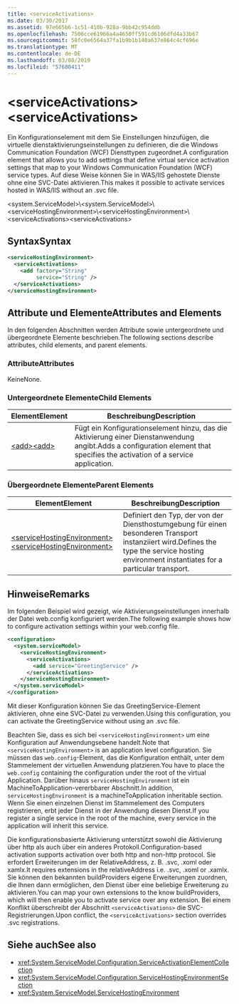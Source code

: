 ```yaml
---
title: <serviceActivations>
ms.date: 03/30/2017
ms.assetid: 97e665b6-1c51-410b-928a-9bb42c954ddb
ms.openlocfilehash: 7506cce61966a4a4650ff591cd6106dfd4a33b67
ms.sourcegitcommit: 58fc0e6564a37fa1b9b1b140a637e864c4cf696e
ms.translationtype: MT
ms.contentlocale: de-DE
ms.lasthandoff: 03/08/2019
ms.locfileid: "57680411"
---
```

# <a name="serviceactivations"></a><span data-ttu-id="98fcd-101">\<serviceActivations></span><span class="sxs-lookup"><span data-stu-id="98fcd-101">\<serviceActivations></span></span>

<span data-ttu-id="98fcd-102">Ein Konfigurationselement mit dem Sie Einstellungen hinzufügen, die virtuelle dienstaktivierungseinstellungen zu definieren, die die Windows Communication Foundation (WCF) Diensttypen zugeordnet.</span><span class="sxs-lookup"><span data-stu-id="98fcd-102">A configuration element that allows you to add settings that define virtual service activation settings that map to your Windows Communication Foundation (WCF) service types.</span></span> <span data-ttu-id="98fcd-103">Auf diese Weise können Sie in WAS/IIS gehostete Dienste ohne eine SVC-Datei aktivieren.</span><span class="sxs-lookup"><span data-stu-id="98fcd-103">This makes it possible to activate services hosted in WAS/IIS without an .svc file.</span></span>

<span data-ttu-id="98fcd-104">\<system.ServiceModel>\\</span><span class="sxs-lookup"><span data-stu-id="98fcd-104">\<system.ServiceModel>\\</span></span>
<span data-ttu-id="98fcd-105">\<serviceHostingEnvironment>\\</span><span class="sxs-lookup"><span data-stu-id="98fcd-105">\<serviceHostingEnvironment>\\</span></span>
<span data-ttu-id="98fcd-106">\<serviceActivations></span><span class="sxs-lookup"><span data-stu-id="98fcd-106">\<serviceActivations></span></span>

## <a name="syntax"></a><span data-ttu-id="98fcd-107">Syntax</span><span class="sxs-lookup"><span data-stu-id="98fcd-107">Syntax</span></span>

```xml
<serviceHostingEnvironment>
  <serviceActivations>
    <add factory="String"
         service="String" />
  </serviceActivations>
</serviceHostingEnvironment>
```

## <a name="attributes-and-elements"></a><span data-ttu-id="98fcd-108">Attribute und Elemente</span><span class="sxs-lookup"><span data-stu-id="98fcd-108">Attributes and Elements</span></span>

<span data-ttu-id="98fcd-109">In den folgenden Abschnitten werden Attribute sowie untergeordnete und übergeordnete Elemente beschrieben.</span><span class="sxs-lookup"><span data-stu-id="98fcd-109">The following sections describe attributes, child elements, and parent elements.</span></span>

### <a name="attributes"></a><span data-ttu-id="98fcd-110">Attribute</span><span class="sxs-lookup"><span data-stu-id="98fcd-110">Attributes</span></span>

<span data-ttu-id="98fcd-111">Keine</span><span class="sxs-lookup"><span data-stu-id="98fcd-111">None.</span></span>

### <a name="child-elements"></a><span data-ttu-id="98fcd-112">Untergeordnete Elemente</span><span class="sxs-lookup"><span data-stu-id="98fcd-112">Child Elements</span></span>

|<span data-ttu-id="98fcd-113">Element</span><span class="sxs-lookup"><span data-stu-id="98fcd-113">Element</span></span>|<span data-ttu-id="98fcd-114">Beschreibung</span><span class="sxs-lookup"><span data-stu-id="98fcd-114">Description</span></span>|
|-------------|-----------------|
|[<span data-ttu-id="98fcd-115">\<add></span><span class="sxs-lookup"><span data-stu-id="98fcd-115">\<add></span></span>](../../../../../docs/framework/configure-apps/file-schema/wcf/add-of-serviceactivations.md)|<span data-ttu-id="98fcd-116">Fügt ein Konfigurationselement hinzu, das die Aktivierung einer Dienstanwendung angibt.</span><span class="sxs-lookup"><span data-stu-id="98fcd-116">Adds a configuration element that specifies the activation of a service application.</span></span>|

### <a name="parent-elements"></a><span data-ttu-id="98fcd-117">Übergeordnete Elemente</span><span class="sxs-lookup"><span data-stu-id="98fcd-117">Parent Elements</span></span>

|<span data-ttu-id="98fcd-118">Element</span><span class="sxs-lookup"><span data-stu-id="98fcd-118">Element</span></span>|<span data-ttu-id="98fcd-119">Beschreibung</span><span class="sxs-lookup"><span data-stu-id="98fcd-119">Description</span></span>|
|-------------|-----------------|
|[<span data-ttu-id="98fcd-120">\<serviceHostingEnvironment></span><span class="sxs-lookup"><span data-stu-id="98fcd-120">\<serviceHostingEnvironment></span></span>](../../../../../docs/framework/configure-apps/file-schema/wcf/servicehostingenvironment.md)|<span data-ttu-id="98fcd-121">Definiert den Typ, der von der Diensthostumgebung für einen besonderen Transport instanziiert wird.</span><span class="sxs-lookup"><span data-stu-id="98fcd-121">Defines the type the service hosting environment instantiates for a particular transport.</span></span>|

## <a name="remarks"></a><span data-ttu-id="98fcd-122">Hinweise</span><span class="sxs-lookup"><span data-stu-id="98fcd-122">Remarks</span></span>

<span data-ttu-id="98fcd-123">Im folgenden Beispiel wird gezeigt, wie Aktivierungseinstellungen innerhalb der Datei web.config konfiguriert werden.</span><span class="sxs-lookup"><span data-stu-id="98fcd-123">The following example shows how to configure activation settings within your web.config file.</span></span>

```xml
<configuration>
  <system.serviceModel>
    <serviceHostingEnvironment>
      <serviceActivations>
        <add service="GreetingService" />
      </serviceActivations>
    </serviceHostingEnvironment>
  </system.serviceModel>
</configuration>
```

<span data-ttu-id="98fcd-124">Mit dieser Konfiguration können Sie das GreetingService-Element aktivieren, ohne eine SVC-Datei zu verwenden.</span><span class="sxs-lookup"><span data-stu-id="98fcd-124">Using this configuration, you can activate the GreetingService without using an .svc file.</span></span>

<span data-ttu-id="98fcd-125">Beachten Sie, dass es sich bei `<serviceHostingEnvironment>` um eine Konfiguration auf Anwendungsebene handelt.</span><span class="sxs-lookup"><span data-stu-id="98fcd-125">Note that `<serviceHostingEnvironment>` is an application level configuration.</span></span> <span data-ttu-id="98fcd-126">Sie müssen das `web.config`-Element, das die Konfiguration enthält, unter dem Stammelement der virtuellen Anwendung platzieren.</span><span class="sxs-lookup"><span data-stu-id="98fcd-126">You have to place the `web.config` containing the configuration under the root of the virtual Application.</span></span> <span data-ttu-id="98fcd-127">Darüber hinaus `serviceHostingEnvironment` ist ein MachineToApplication-vererbbarer Abschnitt.</span><span class="sxs-lookup"><span data-stu-id="98fcd-127">In addition, `serviceHostingEnvironment` is a machineToApplication inheritable section.</span></span> <span data-ttu-id="98fcd-128">Wenn Sie einen einzelnen Dienst im Stammelement des Computers registrieren, erbt jeder Dienst in der Anwendung diesen Dienst.</span><span class="sxs-lookup"><span data-stu-id="98fcd-128">If you register a single service in the root of the machine, every service in the application will inherit this service.</span></span>

<span data-ttu-id="98fcd-129">Die konfigurationsbasierte Aktivierung unterstützt sowohl die Aktivierung über http als auch über ein anderes Protokoll.</span><span class="sxs-lookup"><span data-stu-id="98fcd-129">Configuration-based activation supports activation over both http and non-http protocol.</span></span> <span data-ttu-id="98fcd-130">Sie erfordert Erweiterungen im der RelativeAddress, z. B. .svc, .xoml oder xamlx.</span><span class="sxs-lookup"><span data-stu-id="98fcd-130">It requires extensions in the relativeAddress i.e. .svc, .xoml or .xamlx.</span></span> <span data-ttu-id="98fcd-131">Sie können den bekannten buildProviders eigene Erweiterungen zuordnen, die Ihnen dann ermöglichen, den Dienst über eine beliebige Erweiterung zu aktivieren.</span><span class="sxs-lookup"><span data-stu-id="98fcd-131">You can map your own extensions to the know buildProviders, which will then enable you to activate service over any extension.</span></span> <span data-ttu-id="98fcd-132">Bei einem Konflikt überschreibt der Abschnitt `<serviceActivations>` die SVC-Registrierungen.</span><span class="sxs-lookup"><span data-stu-id="98fcd-132">Upon conflict, the `<serviceActivations>` section overrides .svc registrations.</span></span>

## <a name="see-also"></a><span data-ttu-id="98fcd-133">Siehe auch</span><span class="sxs-lookup"><span data-stu-id="98fcd-133">See also</span></span>

- <xref:System.ServiceModel.Configuration.ServiceActivationElementCollection>
- <xref:System.ServiceModel.Configuration.ServiceHostingEnvironmentSection>
- <xref:System.ServiceModel.ServiceHostingEnvironment>
